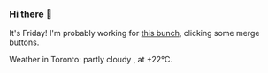 ### Hi there :wave:

It's Friday! I'm probably working for [this bunch](https://github.com/kohofinancial), clicking some merge buttons.

Weather in Toronto: partly cloudy , at +22°C.
